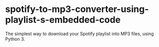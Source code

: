 # spotify-to-mp3-converter-using-playlist-s-embedded-code
The simplest way to download your Spotify playlist into MP3 files, using Python 3.
